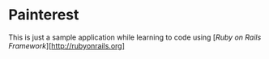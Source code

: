 # Painterest

This is just a sample application while learning to code using [*Ruby on Rails Framework*][http://rubyonrails.org]
